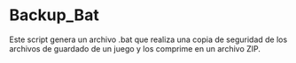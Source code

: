 # Backup_Bat
Este script genera un archivo .bat que realiza una copia de seguridad de los archivos de guardado de un juego y los comprime en un archivo ZIP.
